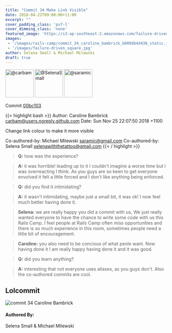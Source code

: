 ```yaml
---
title: "Commit 34 Make Link Visible"
date: 2018-04-22T09:00:00+11:00
excerpt: ""
cover_padding_class: 'pv7-l'
cover_dimming_class: 'none'
featured_image: 'https://s3-ap-southeast-2.amazonaws.com/failure-driven-blog/railscamp-24-woodfield-hobart/commit_34_caroline_bambrick_b089db4d438.gif'
images:
 - '/images/rails-camp/commit_34_caroline_bambrick_b089db4d438_static.jpg'
 - '/images/failure-driven_square.jpg'
author: Selena Small & Michael Milewski 
draft: true
---
```


<img alt="@carbam" src="//github.com/carbam.png" style="display: inline; width: 88px;" height="88" />
<img alt="@SelenaSmall" src="//github.com/SelenaSmall.png" style="display: inline; width: 88px;" height="88" />
<img alt="@saramic" src="//github.com/saramic.png" style="display: inline; width: 88px;" height="88" />

Commit [00bc103](https://github.com/failure-driven/railscamp-search-term/commit/00bc1035cfd200ae3359b8a7643f4071f3d24c06)

{{< highlight bash >}}
Author: Caroline Bambrick <carbam@users.noreply.github.com>
Date:   Sun Nov 25 22:07:50 2018 +1100

Change link colour to make it more visible

Co-authored-by: Michael Milewski <saramic@gmail.com>
Co-authored-by: Selena Small <selenawiththetattoo@gmail.com>
{{< / highlight >}}

> **Q:** how was the experience?

> **A:** it was horrible! leading up to it I couldn't imagine a worse time but
> I was overreacting I think. As you guys are so keen to get everyone envolved
> it felt a little forced and I don't like anything being enforced.

> **Q:** did you find it intimidating?

> **A:** it wasn't intimidating, maybe just a small bit, it was ok! I now feel
> much better having done it.

> **Selena:** we are really happy you did a commit with us, We just really
> wanted everyone to have the chance to write some code with us this Rails
> Camp. I feel people at Rails Camp often miss opportunities and there is so
> much experience in this room, sometimes people need a little bit of
> encouragement.

> **Caroline:** you also need to be concious of what peole want. Now having
> done it I am really happy having done it and it was good.

> **Q:** did you learn anything?

> **A:** interesting that not everyone uses aliases, as you guys don't. Also
> the co-authored commits are cool.

## Lolcommit

![commit 34 Caroline Bambrick](https://s3-ap-southeast-2.amazonaws.com/failure-driven-blog/railscamp-24-woodfield-hobart/commit_34_caroline_bambrick_b089db4d438.gif)

#### Authored By:

Selena Small & Michael Milewski
